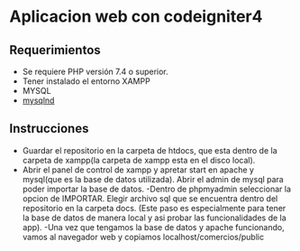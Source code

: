 # Aplicacion web con codeigniter4

## Requerimientos

- Se requiere PHP versión 7.4 o superior.
- Tener instalado el entorno XAMPP
- MYSQL
- [mysqlnd](http://php.net/manual/en/mysqlnd.install.php)


## Instrucciones

- Guardar el repositorio en la carpeta de htdocs, que esta dentro de la carpeta de xampp(la carpeta de xampp esta en el disco local).
- Abrir el panel de control de xampp y apretar start en apache y mysql(que es la base de datos utilizada). Abrir el admin de mysql para poder importar la base de datos.
-Dentro de phpmyadmin seleccionar la opcion de IMPORTAR. Elegir archivo sql que se encuentra dentro del repositorio en la carpeta docs. (Este paso es especialmente para tener la base de datos de manera local y asi probar las funcionalidades de la app).
-Una vez que tengamos la base de datos y apache funcionando, vamos al navegador web y copiamos localhost/comercios/public

